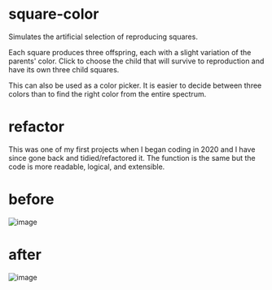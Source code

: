 # square-color
Simulates the artificial selection of reproducing squares.

Each square produces three offspring, each with a slight variation of the parents' color. Click to choose the child that will survive to reproduction and have its own three child squares.

This can also be used as a color picker. It is easier to decide between three colors than to find the right color from the entire spectrum.

# refactor
This was one of my first projects when I began coding in 2020 and I have since gone back and tidied/refactored it. The function is the same but the code is more readable, logical, and extensible.

# before
![image](https://user-images.githubusercontent.com/59726148/220221516-36c851dd-932a-4fa9-bf8e-e27eb5d912c8.png)

# after
![image](https://user-images.githubusercontent.com/59726148/220221554-c377e334-df70-4da0-8bce-4fc3ecdf9637.png)
